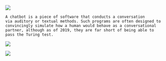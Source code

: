![](https://11m5ki43y82budjol1gjvv5s-wpengine.netdna-ssl.com/wp-content/uploads/2018/01/chat-bot-call-to-action-white-paper1.png)

	A chatbot is a piece of software that conducts a conversation
 	via auditory or textual methods. Such programs are often designed to
 	convincingly simulate how a human would behave as a conversational
	partner, although as of 2019, they are far short of being able to 
 	pass the Turing test.

![](https://cdn.thenewstack.io/media/2019/08/0685af54-python-564817_1280-1024x754.jpg)


![](https://c1.sfdcstatic.com/content/dam/blogs/us/thumbnails/take-your-lead-gen-and-sales-to-the-next-level-with-chatbots/chatbot_thumb.png)
